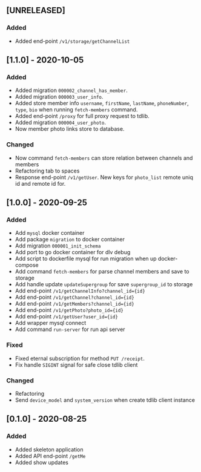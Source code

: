 ## [UNRELEASED]
### Added
- Added end-point `/v1/storage/getChannelList`

## [1.1.0] - 2020-10-05
### Added
- Added migration `000002_channel_has_member`.
- Added migration `000003_user_info`.
- Added store member info `username`, `firstName`, `lastName`, `phoneNumber`, `type`, `bio` when running `fetch-members` command.
- Added end-point `/proxy` for full proxy request to tdlib.
- Added migration `000004_user_photo`.
- Now member photo links store to database.
### Changed
- Now command `fetch-members` can store relation between channels and members
- Refactoring tab to spaces
- Response end-point `/v1/getUser`. New keys for `photo_list` remote uniq id and remote id for.

## [1.0.0] - 2020-09-25
### Added
- Add `mysql` docker container
- Add package `migration` to docker container
- Add migration `000001_init_schema`
- Add port to go docker container for dlv debug
- Add script to dockerfile mysql for run migration when up docker-compose
- Add command `fetch-members` for parse channel members and save to storage
- Add handle update `updateSupergroup` for save `supergroup_id` to storage
- Add end-point `/v1/getChannelInfo?channel_id={id}`
- Add end-point `/v1/getChannel?channel_id={id}`
- Add end-point `/v1/getMembers?channel_id={id}`
- Add end-point `/v1/getPhoto?photo_id={id}`
- Add end-point `/v1/getUser?user_id={id}`
- Add wrapper mysql connect
- Add command `run-server` for run api server
### Fixed
- Fixed eternal subscription for method `PUT /receipt`.
- Fix handle `SIGINT` signal for safe close tdlib client
### Changed
- Refactoring
- Send `device_model` and `system_version` when create tdlib client instance

## [0.1.0] - 2020-08-25
### Added
- Added skeleton application
- Added API end-point `/getMe`
- Added show updates
